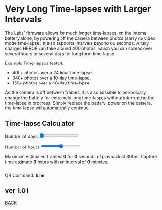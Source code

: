 <script src="../../jquery.min.js"></script>
<script src="../../qrcodeborder.js"></script>
<style>
        #qrcode{
            width: 100%;
        }
        div{
            width: 100%;
            display: inline-block;
        }
</style>

# Very Long Time-lapses with Larger Intervals

The Labs' firmware allows for much longer time-lapses, on the internal battery alone, by powering off the camera between photos (sorry no video mode time-lapse.) It also supports intervals beyond 60 seconds. A fully charged HERO8 can take around 400 photos, which you can spread over several hours or several days for long form time-lapse.

Example Time-lapses tested:
* 400+ photos over a 24 hour time-lapse. 
* 340+ photos over a 10-day time-lapse. 
* 150+ photos over a 40-day time-lapse.

As the camera is off between frames, it is also possible to periodically change the battery for extremely long time-laspes without interrupting the time-lapse in progress. Simply replace the battery, power on the camera, the time-lapse will automatically continue.

## Time-lapse Calculator

Number of days <input type="range" id="tldays" name="tldays" min="0" max="50" value="0"><label for="tldays"></label> <b id="daystext"></b>

Number of hours <input type="range" id="tlhours" name="tlhours" min="0" max="48" value="24"><label for="tlhours"></label> <b id="hourstext"></b>

Maximum estimated frames: <b id="framestext">0</b> for  <b id="playtext">0</b> seconds of playback at 30fps. Capture time estimate <b id="captext">0</b> hours with an interval of <b id="intervaltext">0</b> minutes.


<center>
<div id="qrcode"></div>
<br>
</center>

QR Command: <b id="qrtext">time</b><br>
        
## ver 1.01
[BACK](..)

<script>
var once = true;
var qrcode;
var cmd = "!60SQ!1R";

function makeQR() 
{	
  if(once === true)
  {
    qrcode = new QRCode(document.getElementById("qrcode"), 
    {
      text : "!oMBURN=\"\"",
      width : 360,
      height : 360,
      correctLevel : QRCode.CorrectLevel.M
    });
    once = false;
  }
}

function timeLoop()
{
  if(document.getElementById("tldays") !== null)
  {
	var tld = parseInt(document.getElementById("tldays").value);
	var totalh = tld*24;
	var tlh = parseInt(document.getElementById("tlhours").value);
	totalh += tlh;
	var frms = 406 - (6/24)*totalh;
	var playsecs = 10 * frms / 30;
	var interval = ( ( (tld * 24) + tlh) * 3600 / frms) - 15; 
	
	playsecs = Math.round(playsecs); playsecs = playsecs / 10;
	frms = Math.round(frms);
	
	if(interval < 1) interval = 1;
	interval = Math.round(interval);
	
	document.getElementById("daystext").innerHTML = tld;
	document.getElementById("hourstext").innerHTML = tlh;
	document.getElementById("framestext").innerHTML = frms;
	document.getElementById("playtext").innerHTML = playsecs;	
	document.getElementById("captext").innerHTML = Math.round(((interval+15)*frms/360))/10;	
	document.getElementById("intervaltext").innerHTML = Math.round((interval+15)/6)/10;	
	
	cmd = "!" + interval + "NQmPN!S!1R";
  }
  
  qrcode.clear(); 
  qrcode.makeCode(cmd);
  document.getElementById("qrtext").innerHTML = cmd;
  var t = setTimeout(timeLoop, 100);
}

function myReloadFunction() {
  location.reload();
}

makeQR();
timeLoop();

</script>
